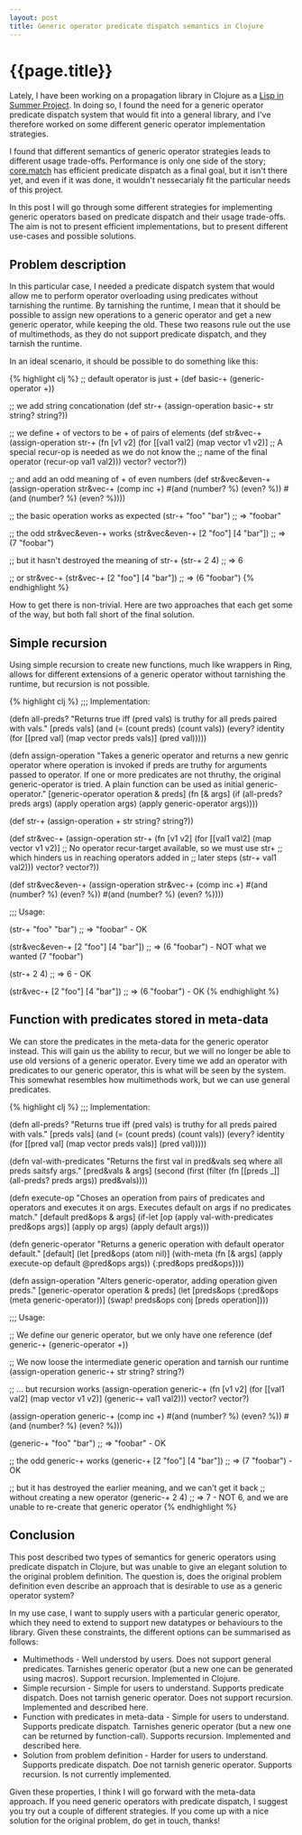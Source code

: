 ```yaml
---
layout: post
title: Generic operator predicate dispatch semantics in Clojure
---
```


# {{page.title}}

Lately, I have been working on a propagation library in Clojure as a [Lisp in Summer Project](http://lispinsummerprojects.org/). In doing so, I found the need for a generic operator predicate dispatch system that would fit into a general library, and I've therefore worked on some different generic operator implementation strategies.

I found that different semantics of generic operator strategies leads to different usage trade-offs. Performance is only one side of the story; [core.match](https://github.com/clojure/core.match/) has efficient predicate dispatch as a final goal, but it isn't there yet, and even if it was done, it wouldn't nessecarialy fit the particular needs of this project.

In this post I will go through some different strategies for implementing generic operators based on predicate dispatch and their usage trade-offs. The aim is not to present efficient implementations, but to present different use-cases and possible solutions.

## Problem description

In this particular case, I needed a predicate dispatch system that would allow me to perform operator overloading using predicates without tarnishing the runtime. By tarnishing the runtime, I mean that it should be possible to assign new operations to a generic operator and get a new generic operator, while keeping the old. These two reasons rule out the use of multimethods, as they do not support predicate dispatch, and they tarnish the runtime.

In an ideal scenario, it should be possible to do something like this:

{% highlight clj %}
;; default operator is just +
(def basic-+ (generic-operator +))

;; we add string concationation
(def str-+ (assign-operation
            basic-+
            str
            string? string?))

;; we define + of vectors to be + of pairs of elements
(def str&vec-+ (assign-operation
                str-+
                (fn [v1 v2]
                  (for [[val1 val2] (map vector v1 v2)]
                    ;; A special recur-op is needed as we do not know the
                    ;; name of the final operator
                    (recur-op val1 val2)))
                vector? vector?))

;; and add an odd meaning of + of even numbers
(def str&vec&even-+ (assign-operation
                     str&vec-+
                     (comp inc +)
                     #(and (number? %) (even? %)) #(and (number? %) (even? %))))

;; the basic operation works as expected
(str-+ "foo" "bar")
;; => "foobar"

;; the odd str&vec&even-+ works
(str&vec&even-+ [2 "foo"] [4 "bar"])
;; => (7 "foobar")

;; but it hasn't destroyed the meaning of str-+
(str-+ 2 4)
;; => 6

;; or str&vec-+
(str&vec-+ [2 "foo"] [4 "bar"])
;; => (6 "foobar")
{% endhighlight %}

How to get there is non-trivial. Here are two approaches that each get some of the way, but both fall short of the final solution.

## Simple recursion

Using simple recursion to create new functions, much like wrappers in Ring, allows for different extensions of a generic operator without tarnishing the runtime, but recursion is not possible.

{% highlight clj %}
;;; Implementation:

(defn all-preds?
  "Returns true iff (pred vals) is truthy for all preds paired with
  vals."
  [preds vals]
  (and (= (count preds) (count vals))
       (every?
        identity
        (for [[pred val] (map vector preds vals)] (pred val)))))

(defn assign-operation
  "Takes a generic operator and returns a new genric operator where
  operation is invoked if preds are truthy for arguments passed to
  operator. If one or more predicates are not thruthy, the original
  generic-operator is tried. A plain function can be used as initial
  generic-operator."
  [generic-operator operation & preds]
  (fn [& args]
    (if (all-preds? preds args)
      (apply operation args)
      (apply generic-operator args))))

(def str-+ (assign-operation
            +
            str
            string? string?))

(def str&vec-+ (assign-operation
                str-+
                (fn [v1 v2]
                  (for [[val1 val2] (map vector v1 v2)]
                    ;; No operator recur-target available, so we must use str+
                    ;; which hinders us in reaching operators added in
                    ;; later steps
                    (str-+ val1 val2)))
                vector? vector?))

(def str&vec&even-+ (assign-operation
                     str&vec-+
                     (comp inc +)
                     #(and (number? %) (even? %)) #(and (number? %) (even? %))))

;;; Usage:

(str-+ "foo" "bar")
;; => "foobar" - OK

(str&vec&even-+ [2 "foo"] [4 "bar"])
;; => (6 "foobar") - NOT what we wanted (7 "foobar")

(str-+ 2 4)
;; => 6 - OK

(str&vec-+ [2 "foo"] [4 "bar"])
;; => (6 "foobar") - OK
{% endhighlight %}


## Function with predicates stored in meta-data

We can store the predicates in the meta-data for the generic operator instead. This will gain us the ability to recur, but we will no longer be able to use old versions of a generic operator. Every time we add an operator with predicates to our generic operator, this is what will be seen by the system. This somewhat resembles how multimethods work, but we can use general predicates.

{% highlight clj %}
;;; Implementation:

(defn all-preds?
  "Returns true iff (pred vals) is truthy for all preds paired with
  vals."
  [preds vals]
  (and (= (count preds) (count vals))
       (every?
        identity
        (for [[pred val] (map vector preds vals)] (pred val)))))

(defn val-with-predicates
  "Returns the first val in pred&vals seq where all preds saitsfy args."
  [pred&vals & args]
  (second
   (first
    (filter
     (fn [[preds _]] (all-preds? preds args))
     pred&vals))))

(defn execute-op
  "Choses an operation from pairs of predicates and operators and
  executes it on args. Executes default on args if no predicates match."
  [default pred&ops & args]
  (if-let [op (apply val-with-predicates pred&ops args)]
    (apply op args)
    (apply default args)))

(defn generic-operator
  "Returns a generic operation with default operator default."
  [default]
  (let [pred&ops (atom nil)]
    (with-meta
      (fn [& args]
        (apply execute-op default @pred&ops args))
      {:pred&ops pred&ops})))

(defn assign-operation
  "Alters generic-operator, adding operation given preds."
  [generic-operator operation & preds]
  (let [preds&ops (:pred&ops (meta generic-operator))]
    (swap! preds&ops conj [preds operation])))

;;; Usage:

;; We define our generic operator, but we only have one reference
(def generic-+ (generic-operator +))

;; We now loose the intermediate generic operation and tarnish our runtime
(assign-operation generic-+
                  str
                  string? string?)

;; ... but recursion works
(assign-operation generic-+
                  (fn [v1 v2]
                    (for [[val1 val2] (map vector v1 v2)]
                      (generic-+ val1 val2)))
                  vector? vector?)

(assign-operation generic-+
                  (comp inc +)
                  #(and (number? %) (even? %)) #(and (number? %) (even? %)))

(generic-+ "foo" "bar")
;; => "foobar" - OK

;; the odd generic-+ works
(generic-+ [2 "foo"] [4 "bar"])
;; => (7 "foobar") - OK

;; but it has destroyed the earlier meaning, and we can't get it back
;; without creating a new operator
(generic-+ 2 4)
;; => 7 - NOT 6, and we are unable to re-create that generic operator
{% endhighlight %}

## Conclusion

This post described two types of semantics for generic operators using predicate dispatch in Clojure, but was unable to give an elegant solution to the original problem definition. The question is, does the original problem definition even describe an approach that is desirable to use as a generic operator system?

In my use case, I want to supply users with a particular generic operator, which they need to extend to support new datatypes or behaviours to the library. Given these constraints, the different options can be summarised as follows:

- Multimethods - Well understod by users. Does not support general predicates. Tarnishes generic operator (but a new one can be generated using macros). Support recursion. Implemented in Clojure.
- Simple recursion - Simple for users to understand. Supports predicate dispatch. Does not tarnish generic operator. Does not support recursion. Implemented and described here.
- Function with predicates in meta-data - Simple for users to understand. Supports predicate dispatch. Tarnishes generic operator (but a new one can be returned by function-call). Supports recursion. Implemented and described here.
- Solution from problem definition - Harder for users to understand. Supports predicate dispatch. Doe not tarnish generic operator. Supports recursion. Is not currently implemented.

Given these properties, I think I will go forward with the meta-data approach. If you need generic operators with predicate dispatch, I suggest you try out a couple of different strategies. If you come up with a nice solution for the original problem, do get in touch, thanks!
